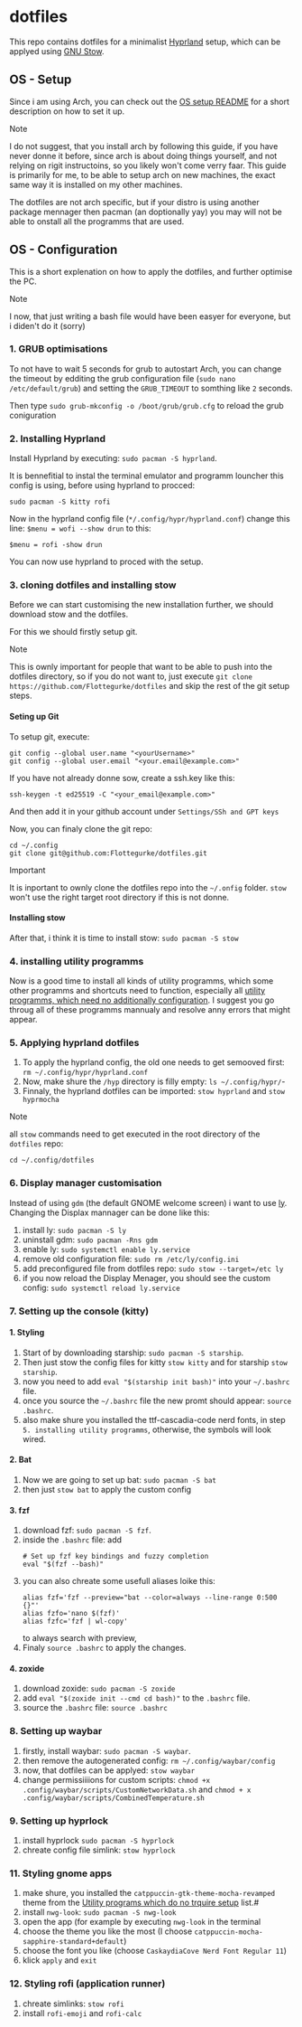 # dotfiles
This repo contains dotfiles for a minimalist [Hyprland](https://hyprland.org/) setup, which can be applyed using [GNU Stow](https://www.gnu.org/software/stow/).

## OS - Setup
Since i am using Arch, you can check out the [OS setup README](https://github.com/Flottegurke/dotfiles/blob/main/OsSetupReadme.md) for a short description on how to set it up.
> [!NOTE]
> I do not suggest, that you install arch by following this guide, if you have never donne it before, since arch is about doing things yourself, and not relying on rigit instructoins, so you likely won't come verry faar. This guide is primarily for me, to be able to setup arch on new machines, the exact same way it is installed on my other machines.
> 
> The dotfiles are not arch specific, but if your distro is using another package mennager then pacman (an doptionally yay) you may will not be able to onstall all the programms that are used. 



## OS - Configuration
This is a short explenation on how to apply the dotfiles, and further optimise the PC.
> [!NOTE]
> I now, that just writing a bash file would have been easyer for everyone, but i diden't do it (sorry)  


### 1. GRUB optimisations
To not have to wait 5 seconds for grub to autostart Arch, you can change the timeout by edditing the grub configuration file (`sudo nano /etc/default/grub`) and setting the `GRUB_TIMEOUT` to somthing like `2` seconds.

Then type `sudo grub-mkconfig -o /boot/grub/grub.cfg` to reload the grub coniguration

### 2. Installing Hyprland
Install Hyprland by executing: `sudo pacman -S hyprland`.

It is bennefitial to instal the terminal emulator and programm louncher this config is using, before using hyprland to procced:
```shell
sudo pacman -S kitty rofi
```
Now in the hyprland config file (`*/.config/hypr/hyprland.conf`) change this line: `$menu = wofi --show drun` to this:
```shell
$menu = rofi -show drun
```
You can now use hyprland to proced with the setup.


### 3. cloning dotfiles and installing stow
Before we can start customising the new installation further, we should download stow and the dotfiles.

For this we should firstly setup git.
> [!NOTE]
>  This is ownly important for people that want to be able to push into the dotfiles directory, so if you do not want to, just execute `git clone https://github.com/Flottegurke/dotfiles` and skip the rest of the git setup steps.

#### Seting up Git
To setup git, execute:
```shell
git config --global user.name "<yourUsername>"
git config --global user.email "<your.email@example.com>"
``` 
If you have not already donne sow, create a ssh.key like this:
```shell
ssh-keygen -t ed25519 -C "<your_email@example.com>"
```
And then add it in your github account under `Settings/SSh and GPT keys`


Now, you can finaly clone the git repo:
```shell
cd ~/.config
git clone git@github.com:Flottegurke/dotfiles.git
```
> [!IMPORTANT]
> It is inportant to ownly clone the dotfiles repo into the `~/.onfig` folder.
> `stow` won't use the right target root directory if this is not donne.

#### Installing stow
After that, i think it is time to install stow: `sudo pacman -S stow`

### 4. installing utility programms
Now is a good time to install all kinds of utility programms, which some other programms and shortcuts need to function, especially all [utility programms, which need no additionally configuration](https://github.com/Flottegurke/dotfiles/blob/main/ProgrammsREADME.md#utility-programms-which-need-no-additionally-configuration). 
I suggest you go throug all of these programms mannualy and resolve anny errors that might appear.


### 5. Applying hyprland dotfiles
1. To apply the hyprland config, the old one needs to get semooved first: `rm ~/.config/hypr/hyprland.conf`
2. Now, make shure the `/hyp` directory is filly empty: `ls ~/.config/hypr/`-
3. Finnaly, the hyprland dotfiles can be imported: `stow hyprland` and `stow hyprmocha`
> [!NOTE]
>  all `stow` commands need to get executed in the root directory of the `dotfiles` repo:
> ```shell
> cd ~/.config/dotfiles
> ```


### 6. Display manager customisation
Instead of using `gdm` (the default GNOME welcome screen) i want to use [ly](https://github.com/fairyglade/ly). Changing the Displax mannager can be done like this:
1. install ly: `sudo pacman -S ly`
2. uninstall gdm: `sudo pacman -Rns gdm`
3. enable ly: `sudo systemctl enable ly.service`
4. remove old configuration file: `sudo rm /etc/ly/config.ini`
5. add preconfigured file from dotfiles repo: `sudo stow --target=/etc ly`
6. if you now reload the Display Menager, you should see the custom config: `sudo systemctl reload ly.service`


### 7. Setting up the console (kitty)
#### 1. Styling
   1. Start of by downloading starship: `sudo pacman -S starship`.
   2. Then just stow the config files for kitty `stow kitty` and for starship `stow starship`.
   3. now you need to add `eval "$(starship init bash)"` into your `~/.bashrc` file.
   4. once you source the `~/.bashrc` file the new promt should appear: `source .bashrc`.
   5. also make shure you installed the 	ttf-cascadia-code nerd fonts, in step `5. installing utility programms`, otherwise, the symbols will look wired.
#### 2. Bat
   1. Now we are going to set up bat: `sudo pacman -S bat`
   2. then just `stow bat` to apply the custom config
#### 3. fzf
   1. download fzf: `sudo pacman -S fzf`.
   2. inside the `.bashrc` file: add
      ```shell
      # Set up fzf key bindings and fuzzy completion
      eval "$(fzf --bash)"
      ```
   3. you can also chreate some usefull aliases loike this:
      ```shell
      alias fzf='fzf --preview="bat --color=always --line-range 0:500 {}"'
      alias fzfo='nano $(fzf)'
      alias fzfc='fzf | wl-copy'
      ```
      to always search with preview,
   4. Finaly `source .bashrc` to apply the changes.
#### 4. zoxide
   1. download zoxide: `sudo pacman -S zoxide`
   2. add `eval "$(zoxide init --cmd cd bash)"` to the `.bashrc` file.
   5. source the `.bashrc` file: `source .bashrc`


### 8. Setting up waybar
   1. firstly, install waybar: `sudo pacman -S waybar`.
   2. then remove the autogenerated config: `rm ~/.config/waybar/config`
   3. now, that dotfiles can be applyed: `stow waybar`
   4. change permissiiiions for custom scripts: `chmod +x .config/waybar/scripts/CustomNetworkData.sh` and `chmod + x .config/waybar/scripts/CombinedTemperature.sh`


### 9. Setting up hyprlock
   1. install hyprlock `sudo pacman -S hyprlock`
   2. chreate config file simlink: `stow hyprlock`


### 11. Styling gnome apps
   1. make shure, you installed the `catppuccin-gtk-theme-mocha-revamped` theme from the [Utility programs which do no trquire setup](https://github.com/Flottegurke/dotfiles/blob/main/ProgrammsReadme.md#utility-programms-which-need-no-additionally-configuration) list.#
   2. install `nwg-look`: `sudo pacman -S nwg-look`
   3. open the app (for example by executing `nwg-look` in the terminal
   4. choose the theme you like the most (I choose `catppuccin-mocha-sapphire-standard+default`)
   5. choose the font you like (choose `CaskaydiaCove Nerd Font Regular 11`)
   6. klick `apply` and `exit`


### 12. Styling rofi (application runner)
   1. chreate simlinks: `stow rofi`
   2. install `rofi-emoji` and `rofi-calc`
